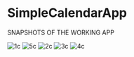 # SimpleCalendarApp
SNAPSHOTS OF THE WORKING APP

![1c](https://github.com/bytebylola/SimpleCalendarApp/assets/128135064/a087431c-f386-401f-86e6-5f6c9cee2549) ![5c](https://github.com/bytebylola/SimpleCalendarApp/assets/128135064/18dc56d4-7e38-4a36-baac-e034eb92eba9)
![2c](https://github.com/bytebylola/SimpleCalendarApp/assets/128135064/4ab7069b-3297-42df-872c-fd1cf706bad2) 
![3c](https://github.com/bytebylola/SimpleCalendarApp/assets/128135064/b6f91234-a2aa-44f0-aae6-d4d5524b7759) 
![4c](https://github.com/bytebylola/SimpleCalendarApp/assets/128135064/1e116ef4-c344-4234-b782-c1133dbc40e3)

